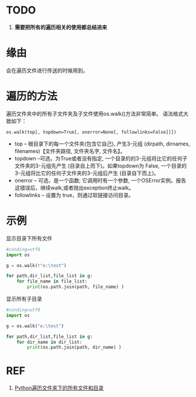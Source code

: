 # TODO

  1. **需要把所有的遍历相关的使用都总结进来**

# 缘由
会在遍历文件进行传送的时候用到。

# 遍历的方法
遍历文件夹中的所有子文件夹及子文件使用os.walk()方法非常简单。 
语法格式大致如下：

```
os.walk(top[, topdown=True[, onerror=None[, followlinks=False]]])
```

 - top – 根目录下的每一个文件夹(包含它自己), 产生3-元组 (dirpath, dirnames, 
  filenames)【文件夹路径, 文件夹名字, 文件名】。
 - topdown –可选，为True或者没有指定, 一个目录的的3-元组将比它的任何子文件夹的3-元组先产生 
  (目录自上而下)。如果topdown为 False, 一个目录的3-元组将比它的任何子文件夹的3-元组后产生 (目录自下而上)。
 - onerror – 可选，是一个函数; 它调用时有一个参数, 一个OSError实例。报告这错误后，继续walk,或者抛出exception终止walk。
 - followlinks – 设置为 true，则通过软链接访问目录。


# 示例
显示目录下所有文件
```python
#conding=utf8  
import os 

g = os.walk(r"e:\test")  

for path,dir_list,file_list in g:  
    for file_name in file_list:  
        print(os.path.join(path, file_name) )
```
显示所有子目录
```python
#conding=utf8  
import os 

g = os.walk("e:\test")  

for path,dir_list,file_list in g:  
    for dir_name in dir_list:
        print(os.path.join(path, dir_name) )
```

# REF
  1. [Python遍历文件夹下的所有文件和目录](https://blog.csdn.net/mighty13/article/details/77995857)